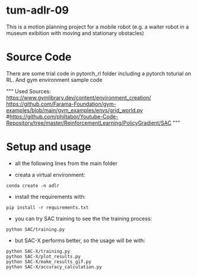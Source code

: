 # tum-adlr-09

This is a motion planning project for a mobile robot (e.g. a waiter robot in a museum exibition with moving and stationary obstacles)


# Source Code

There are some trial code in pytorch_rl folder including a pytorch toturial on RL.
And gym environment sample code

"""
Used Sources:
https://www.gymlibrary.dev/content/environment_creation/
https://github.com/Farama-Foundation/gym-examples/blob/main/gym_examples/envs/grid_world.py
#https://github.com/philtabor/Youtube-Code-Repository/tree/master/ReinforcementLearning/PolicyGradient/SAC
"""


# Setup and usage

- all the following lines from the main folder

- creata a virtual environment:
```
conda create -n adlr
```

- install the requirements with:
```
pip install -r requirements.txt
```

- you can try SAC training to see the the training process: 
```
python SAC/training.py
```


- but SAC-X performs better, so the usage will be with:
```
python SAC-X/training.py
python SAC-X/plot_results.py
python SAC-X/make_results_gif.py
python SAC-X/accuracy_calculation.py 
```

